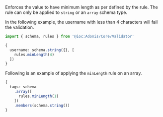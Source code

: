 Enforces the value to have minimum length as per defined by the rule. The rule can only be applied to `string` or an `array` schema type.

In the following example, the username with less than 4 characters will fail the validation.

```ts
import { schema, rules } from '@ioc:Adonis/Core/Validator'

{
  username: schema.string({}, [
    rules.minLength(4)
  ])
}
```

Following is an example of applying the `minLength` rule on an array.

```ts
{
  tags: schema
    .array([
      rules.minLength(1)
    ])
    .members(schema.string())
}
```
